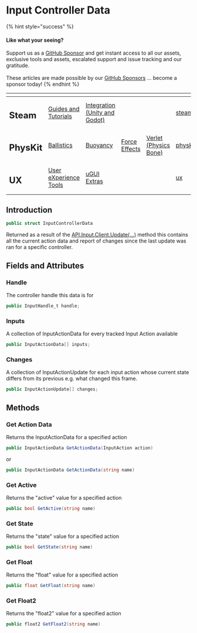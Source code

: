 # Input Controller Data

{% hint style="success" %}
#### Like what your seeing?

Support us as a [GitHub Sponsor](../../../become-a-sponsor/) and get instant access to all our assets, exclusive tools and assets, escalated support and issue tracking and our gratitude.\
\
These articles are made possible by our [GitHub Sponsors](../../../become-a-sponsor/) ... become a sponsor today!
{% endhint %}

<table data-view="cards"><thead><tr><th></th><th></th><th></th><th></th><th></th><th data-hidden data-card-target data-type="content-ref"></th><th data-hidden data-card-cover data-type="files"></th></tr></thead><tbody><tr><td><h2>Steam</h2></td><td><a href="../../../company/steam/">Guides and Tutorials</a></td><td><a href="../">Integration (Unity and Godot)</a></td><td></td><td></td><td><a href="../../../company/steam/">steam</a></td><td><a href="../../../.gitbook/assets/Steamworks Card.png">Steamworks Card.png</a></td></tr><tr><td><h2>PhysKit</h2></td><td><a href="../../physkit/sample-scenes/fantasy-style-ballistic-simulation.md">Ballistics</a></td><td><a href="../../physkit/sample-scenes/1-buoyancy-example.md">Buoyancy</a></td><td><a href="../../physkit/sample-scenes/1-force-effect-fields.md">Force Effects</a></td><td><a href="../../physkit/sample-scenes/2-verlet-spring-skinned-mesh.md">Verlet (Physics Bone)</a></td><td><a href="../../physkit/">physkit</a></td><td><a href="../../../.gitbook/assets/PhysKit Card.png">PhysKit Card.png</a></td></tr><tr><td><h2>UX</h2></td><td><a href="../../ux/learning/core-concepts/">User eXperience Tools</a></td><td><a href="../../ux/learning/ugui-extras/">uGUI Extras</a></td><td></td><td></td><td><a href="../../ux/">ux</a></td><td><a href="../../../.gitbook/assets/Splash Screen (1).png">Splash Screen (1).png</a></td></tr></tbody></table>

## Introduction

```csharp
public struct InputControllerData
```

Returned as a result of the [API.Input.Client.Update(...)](../api/input.md#update) method this contains all the current action data and report of changes since the last update was ran for a specific controller.

## Fields and Attributes

### Handle

The controller handle this data is for

```csharp
public InputHandle_t handle;
```

### Inputs

A collection of InputActionData for every tracked Input Action available

```csharp
public InputActionData[] inputs;
```

### Changes

A collection of InputActionUpdate for each input action whose current state differs from its previous e.g. what changed this frame.

```csharp
public InputActionUpdate[] changes;
```

## Methods

### Get Action Data

Returns the InputActionData for a specified action

```csharp
public InputActionData GetActionData(InputAction action)
```

or

```csharp
public InputActionData GetActionData(string name)
```

### Get Active

Returns the "active" value for a specified action

```csharp
public bool GetActive(string name)
```

### Get State

Returns the "state" value for a specified action

```csharp
public bool GetState(string name)
```

### Get Float

Returns the "float" value for a specified action

```csharp
public float GetFloat(string name)
```

### Get Float2

Returns the "float2" value for a specified action

```csharp
public float2 GetFloat2(string name)
```

